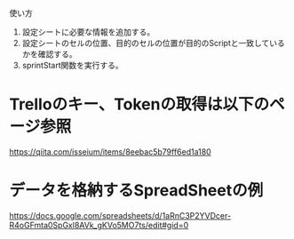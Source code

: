 使い方


1. 設定シートに必要な情報を追加する。
1. 設定シートのセルの位置、目的のセルの位置が目的のScriptと一致しているかを確認する。
1. sprintStart関数を実行する。

# Trelloのキー、Tokenの取得は以下のページ参照
https://qiita.com/isseium/items/8eebac5b79ff6ed1a180

# データを格納するSpreadSheetの例
https://docs.google.com/spreadsheets/d/1aRnC3P2YVDcer-R4oGFmta0SpGxl8AVk_gKVo5MO7ts/edit#gid=0